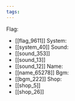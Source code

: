 ```yaml
---
tags:
---
```

Flag:
- [[flag_9611]]
System:
- [[system_40]]
Sound:
- [[sound_353]]
- [[sound_13]]
- [[sound_12]]
Name:
- [[name_65278]]
Bgm:
- [[bgm_222]]
Shop:
- [[shop_5]]
- [[shop_26]]

